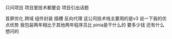 只问项目   项目里技术都要会  项目引出话题

首屏优化
 跨域
 组件封装
 插槽
 反向代理
 这公司技术栈主要用的是v3
 说一下我的优点优势
  我包装两年相比于其他两年程序员比   pinia是干什么的
  要多少钱
 还有什么想问的   
